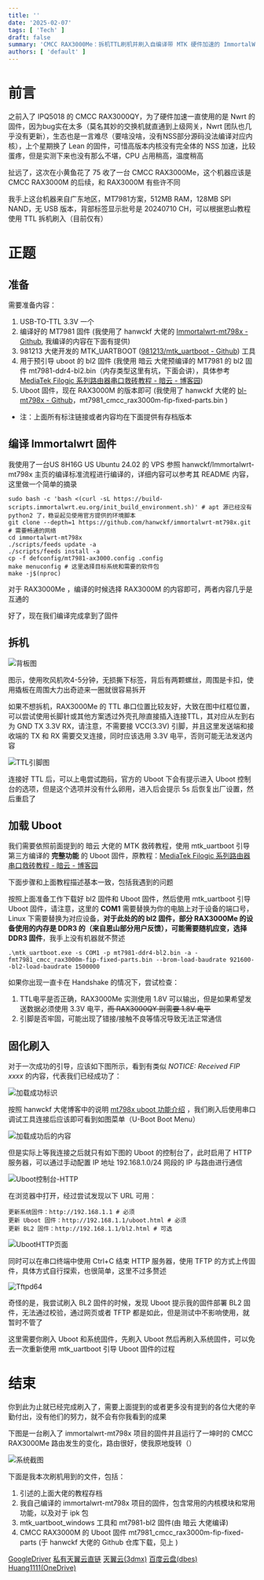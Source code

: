 ```yaml
---
title: ''
date: '2025-02-07'
tags: [ 'Tech' ]
draft: false
summary: 'CMCC RAX3000Me：拆机TTL刷机并刷入自编译带 MTK 硬件加速的 ImmortalWrt 固件'
authors: [ 'default' ]
---
```


# 前言
之前入了 IPQ5018 的 CMCC RAX3000QY，为了硬件加速一直使用的是 Nwrt 的固件，因为bug实在太多（莫名其妙的交换机就直通到上级网关，Nwrt 团队也几乎没有更新），生态也是一言难尽（要啥没啥，没有NSS部分源码没法编译对应内核），上个星期换了 Lean 的固件，可惜高版本内核没有完全体的 NSS 加速，比较蛋疼，但是实测下来也没有那么不堪，CPU 占用稍高，温度稍高  

扯远了，这次在小黄鱼花了 75 收了一台 CMCC RAX3000Me，这个机器应该是 CMCC RAX3000M 的后续，和 RAX3000M 有些许不同  

我手上这台机器来自广东地区，MT7981方案，512MB RAM，128MB SPI NAND，无 USB 版本，背部标签显示批号是 20240710 CH，可以根据恩山教程使用 TTL 拆机刷入（目前仅有）  

# 正题

## 准备

需要准备内容：
1. USB-TO-TTL 3.3V 一个  
2. 编译好的 MT7981 固件 (我使用了 hanwckf 大佬的 [Immortalwrt-mt798x - Github](https://github.com/hanwckf/immortalwrt-mt798x), 我编译的内容在下面有提供)  
3. 981213 大佬开发的 MTK_UARTBOOT ([981213/mtk_uartboot - Github](https://github.com/981213/mtk_uartboot/releases)) 工具  
4. 用于预引导 uboot 的 bl2 固件 (我使用 暗云 大佬预编译的 MT7981 的 bl2 固件 mt7981-ddr4-bl2.bin（内存类型这里有坑，下面会讲），具体参考 [MediaTek Filogic 系列路由器串口救砖教程 - 暗云 - 博客园](https://www.cnblogs.com/p123/p/18046679))  
5. Uboot 固件，现在 RAX3000M 的版本即可 (我使用了 hanwckf 大佬的 [bl-mt798x - Github](https://github.com/hanwckf/bl-mt798x)，mt7981_cmcc_rax3000m-fip-fixed-parts.bin )  

* 注：上面所有标注链接或者内容均在下面提供有存档版本  

## 编译 Immortalwrt 固件

我使用了一台US 8H16G US Ubuntu 24.02 的 VPS 参照 hanwckf/Immortalwrt-mt798x 主页的编译标准流程进行编译的，详细内容可以参考其 README 内容，这里做一个简单的摘录  

```shell
sudo bash -c 'bash <(curl -sL https://build-scripts.immortalwrt.eu.org/init_build_environment.sh)' # apt 源已经没有 python2 了，稳妥起见使用官方提供的环境脚本
git clone --depth=1 https://github.com/hanwckf/immortalwrt-mt798x.git # 需要畅通的网络
cd immortalwrt-mt798x
./scripts/feeds update -a
./scripts/feeds install -a
cp -f defconfig/mt7981-ax3000.config .config 
make menuconfig # 这里选择目标系统和需要的软件包
make -j$(nproc)
```

对于 RAX3000Me ，编译的时候选择 RAX3000M 的内容即可，两者内容几乎是互通的  

好了，现在我们编译完成拿到了固件  

## 拆机

![背板图](image.png)

图示，使用吹风机吹4-5分钟，无损撕下标签，背后有两颗螺丝，周围是卡扣，使用撬板在周围大力出奇迹来一圈就很容易拆开  

如果不想拆机，RAX3000Me 的 TTL 串口位置比较友好，大致在图中红框位置，可以尝试使用长脚针或其他方案透过外壳孔隙直接插入连接TTL，其对应从左到右为 GND TX 3.3V RX，请注意，不需要接 VCC(3.3V) 引脚，并且这里发送端和接收端的 TX 和 RX 需要交叉连接，同时应该选用 3.3V 电平，否则可能无法发送内容  

![TTL引脚图](image-1.png)

连接好 TTL 后，可以上电尝试跑码，官方的 Uboot 下会有提示进入 Uboot 控制台的选项，但是这个选项并没有什么卵用，进入后会提示 5s 后恢复出厂设置，然后重启了  

## 加载 Uboot

我们需要依照前面提到的 暗云 大佬的 MTK 救砖教程，使用 mtk_uartboot 引导第三方编译的 **完整功能** 的 Uboot 固件，原教程：[MediaTek Filogic 系列路由器串口救砖教程 - 暗云 - 博客园](https://www.cnblogs.com/p123/p/18046679)  

下面步骤和上面教程描述基本一致，包括我遇到的问题  

按照上面准备工作下载好 bl2 固件和 Uboot 固件，然后使用 mtk_uartboot 引导 Uboot 固件，请注意，这里的 **COM1** 需要替换为你的电脑上对于设备的端口号，Linux 下需要替换为对应设备，**对于此处的的 bl2 固件，部分 RAX3000Me 的设备使用的内存是 DDR3 的（来自恩山部分用户反馈），可能需要随机应变，选择 DDR3 固件**，我手上没有机器就不赘述  

```shell
.\mtk_uartboot.exe -s COM1 -p mt7981-ddr4-bl2.bin -a -fmt7981_cmcc_rax3000m-fip-fixed-parts.bin --brom-load-baudrate 921600--bl2-load-baudrate 1500000
```

如果你出现一直卡在 Handshake 的情况下，尝试检查：  
1. TTL电平是否正确，RAX3000Me 实测使用 1.8V 可以输出，但是如果希望发送数据必须使用 3.3V 电平，~~而 RAX3000QY 则需要 1.8V 电平~~  
2. 引脚是否牢固，可能出现了错接/接触不良等情况导致无法正常通信  

## 固化刷入

对于一次成功的引导，应该如下图所示，看到有类似 *NOTICE:  Received FIP xxxx* 的内容，代表我们已经成功了：

![加载成功标识](image-2.png)

按照 hanwckf 大佬博客中的说明 [mt798x uboot 功能介绍](https://cmi.hanwckf.top/p/immortalwrt-mt798x/) ，我们刷入后使用串口调试工具连接后应该即可看到如图菜单（U-Boot Boot Menu）  

![加载成功后的内容](image-3.png)

但是实际上等我连接之后就只有如下图的 Uboot 的控制台了，此时启用了 HTTP 服务器，可以通过手动配置 IP 地址 192.168.1.0/24 网段的 IP 与路由进行通信

![Uboot控制台-HTTP](image-4.png)

在浏览器中打开，经过尝试发现以下 URL 可用：

```
更新系统固件：http://192.168.1.1 # 必须  
更新 Uboot 固件：http://192.168.1.1/uboot.html # 必须  
更新 BL2 固件：http://192.168.1.1/bl2.html # 可选  
```

![UbootHTTP页面](image-5.png)

同时可以在串口终端中使用 Ctrl+C 结束 HTTP 服务器，使用 TFTP 的方式上传固件，具体方式自行探索，也很简单，这里不过多赘述

![Tftpd64](image-6.png)

奇怪的是，我尝试刷入 BL2 固件的时候，发现 Uboot 提示我的固件部署 BL2 固件，无法通过校验，通过网页或者 TFTP 都是如此，但是测试中不影响使用，就暂时不管了  

这里需要你刷入 Uboot 和系统固件，先刷入 Uboot 然后再刷入系统固件，可以免去一次重新使用 mtk_uartboot 引导 Uboot 固件的过程  

# 结束

你到此为止就已经完成刷入了，需要上面提到的或者更多没有提到的各位大佬的辛勤付出，没有他们的努力，就不会有你我看到的成果  

下图是一台刷入了 immortalwrt-mt798x 项目的固件并且运行了一坤时的 CMCC RAX3000Me 路由发生的变化，路由很好，使我原地旋转（）  

![系统截图](image-7.png)

下面是我本次刷机用到的文件，包括：
1. 引述的上面大佬的教程存档  
2. 我自己编译的 immortalwrt-mt798x 项目的固件，包含常用的内核模块和常用功能，以及对于 ipk 包
3. mtk_uartboot_windows 工具和 mt7981-bl2 固件(由 暗云 大佬编译)
4. CMCC RAX3000M 的 Uboot 固件 mt7981_cmcc_rax3000m-fip-fixed-parts (于 hanwckf 大佬的 Github 仓库下载，见上 )

[GoogleDriver](https://drive.google.com/file/d/1mo_6t46G88srRI6U7xM3E_x6QDWZ4LSY/view?usp=sharing)
[私有天翼云直链](https://alist.57777777.xyz/d/tycl/share_temp/RAX3000ME.zip?sign=n3yK09xxmMdQvidWTFmO6-7B7FD2HQ7vMdn2jgtPNAk=:0)
[天翼云(3dmx)](https://cloud.189.cn/web/share?code=BzaQ7ja6VzUr)
[百度云盘(dbes)](https://pan.baidu.com/s/1HlR0VcHi7bh_FlrjqUH_ig?pwd=dbes)
[Huang1111(OneDrive)](https://drive.google.com/file/d/1mo_6t46G88srRI6U7xM3E_x6QDWZ4LSY/view?usp=sharing)

